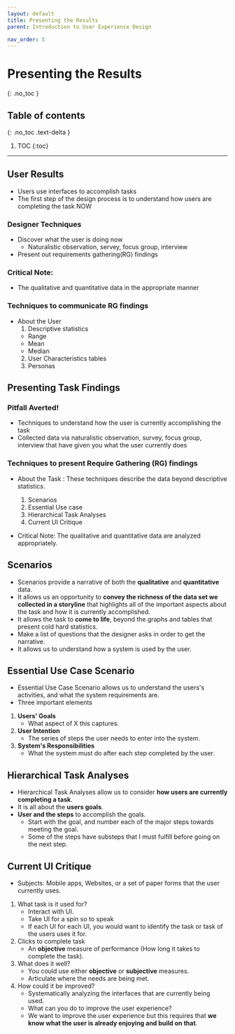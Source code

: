 ```yaml
---
layout: default
title: Presenting the Results
parent: Introduction to User Experience Design

nav_order: 5
---
```


# Presenting the Results
{: .no_toc }

## Table of contents
{: .no_toc .text-delta }

1. TOC
{:toc}

---

## User Results
* Users use interfaces to accomplish tasks
* The first step of the design process is to understand how users are completing the task NOW
### Designer Techniques
* Discover what the user is doing now 
  - Naturalistic observation, servey, focus group, interview
* Present out requirements gathering(RG) findings

### Critical Note: 
* The qualitative and quantitative data in the appropriate manner

### Techniques to communicate RG findings
* About the User
  1. Descriptive statistics
    - Range
    - Mean
    - Median
  2. User Characteristics tables
  3. Personas
## Presenting Task Findings
### Pitfall Averted!
* Techniques to understand how the user is currently accomplishing the task
* Collected data via naturalistic observation, survey, focus group, interview that have given you what the user currently does

### Techniques to present Require Gathering (RG) findings 
* About the Task : These techniques describe the data beyond descriptive statistics.
  1. Scenarios
  2. Essential Use case
  3. Hierarchical Task Analyses
  4. Current UI Critique
  
* Critical Note: The qualitative and quantitative data are analyzed appropriately. 

## Scenarios 
* Scenarios provide a narrative of both the <b>qualitative</b> and <b>quantitative</b> data.
* It allows us an opportunity to <b>convey the richness of the data set we collected in a storyline</b> that highlights all of the important aspects about the task and how it is currently accomplished. 
* It allows the task to <b>come to life</b>, beyond the graphs and tables that present cold hard statistics. 
* Make a list of questions that the designer asks in order to get the narrative. 
* It allows us to understand how a system is used by the user. 

## Essential Use Case Scenario
* Essential Use Case Scenario allows us to understand the users's activities, and what the system requirements are. 
* Three important elements
1. <b>Users' Goals</b>
   - What aspect of X this captures. 
2. <b>User Intention</b>
    - The series of steps the user needs to enter into the system.
3. <b>System's Responsibilities</b>
    - What the system must do after each step completed by the user. 
  
## Hierarchical Task Analyses
* Hierarchical Task Analyses allow us to consider <b>how users are currently completing a task</b>. 
* It is all about the <b>users goals</b>. 
* <b>User and the steps</b> to accomplish the goals.
   - Start with the goal, and number each of the major steps towards meeting the goal. 
   - Some of the steps have substeps that I must fulfill before going on the next step. 
  
## Current UI Critique
* Subjects: Mobile apps, Websites, or a set of paper forms that the user currently uses.
1. What task is it used for?
    - Interact with UI. 
    - Take UI for a spin so to speak 
   - If each UI for each UI, you would want to identify the task or task of the users uses it for.
2. Clicks to complete task
    - An <b>objective</b> measure of performance (How long it takes to complete the task). 
3. What does it well?
   - You could use either <b>objective</b> or <b>subjective</b> measures. 
   - Articulate where the needs are being met. 
4. How could it be improved? 
   - Systematically analyzing the interfaces that are currently being used. 
   - What can you do to improve the user experience?
   - We want to improve the user experience but this requires that <b>we know what the user is already enjoying and build on that</b>. 
   

